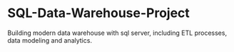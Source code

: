 # SQL-Data-Warehouse-Project
Building modern data warehouse with sql server, including ETL processes, data modeling and analytics.
